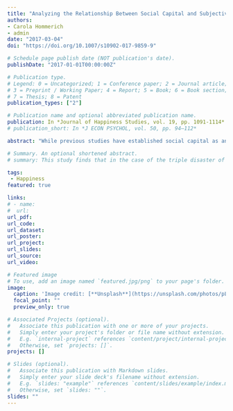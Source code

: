 ```yaml
---
title: "Analyzing the Relationship Between Social Capital and Subjective Well-Being: The Mediating Role of Social Affiliation"
authors:
- Carola Hommerich
- admin
date: "2017-03-04"
doi: "https://doi.org/10.1007/s10902-017-9859-9"

# Schedule page publish date (NOT publication's date).
publishDate: "2017-01-01T00:00:00Z"

# Publication type.
# Legend: 0 = Uncategorized; 1 = Conference paper; 2 = Journal article;
# 3 = Preprint / Working Paper; 4 = Report; 5 = Book; 6 = Book section;
# 7 = Thesis; 8 = Patent
publication_types: ["2"]

# Publication name and optional abbreviated publication name.
publication: In *Journal of Happiness Studies, vol. 19, pp. 1091-1114*
# publication_short: In *J ECON PSYCHOL, vol. 50, pp. 94–112*

abstract: "While previous studies have established social capital as an important determinant of subjective well-being (SWB), the broader social context people are living in has not received much attention in terms of SWB. To address this issue, we propose the concept of social affiliation, measuring the feeling of belonging to the social whole, of being a respected and valued member of society. In contrast to standard concepts of social capital, social affiliation is not related to an individual’s direct environment (‘Gemeinschaft’), but concerns one’s relation to society (‘Gesellschaft’). Such a subjective evaluation of how an individual feels within a broader societal context is neither covered by traditional concepts of social capital nor by the concept of social cohesion which focuses on the macro level. A perception of oneself as living on the margins of society, of not being a respected member of society, is very likely to diminish subjective well-being. At the same time, it can be expected to not be completely unrelated to individual resources of social capital. Drawing on unique survey data from Japan, we analyze the triangle relationship between social capital, social affiliation and subjective well-being applying a structural equation model. Our results have two main implications. First, we show that social affiliation has an effect on subjective well-being that is independent from the effect of standard measures of social capital. Second, we find that social capital influences social affiliation, and thereby also has an indirect effect on subjective well-being. In terms of theory building our results suggest that social embeddedness has two elements which should be measured separately: a community dimension usually measured as social capital in terms of trust, personal networks and norms, and a societal dimension of being and feeling part of a ‘Gesellschaft’, measured as social affiliation."

# Summary. An optional shortened abstract.
# summary: This study finds that in the case of the triple disaster of March 11 in Japan, donations mitigate the negative effects on subjective well-being (SWB).

tags:
 - Happiness
featured: true

links:
# - name: 
#  url: 
url_pdf: 
url_code: 
url_dataset: 
url_poster: 
url_project: 
url_slides: 
url_source: 
url_video: 

# Featured image
# To use, add an image named `featured.jpg/png` to your page's folder. 
image:
  caption: 'Image credit: [**Unsplash**](https://unsplash.com/photos/pLCdAaMFLTE)'
  focal_point: ""
  preview_only: true

# Associated Projects (optional).
#   Associate this publication with one or more of your projects.
#   Simply enter your project's folder or file name without extension.
#   E.g. `internal-project` references `content/project/internal-project/index.md`.
#   Otherwise, set `projects: []`.
projects: []

# Slides (optional).
#   Associate this publication with Markdown slides.
#   Simply enter your slide deck's filename without extension.
#   E.g. `slides: "example"` references `content/slides/example/index.md`.
#   Otherwise, set `slides: ""`.
slides: ""
---
```



